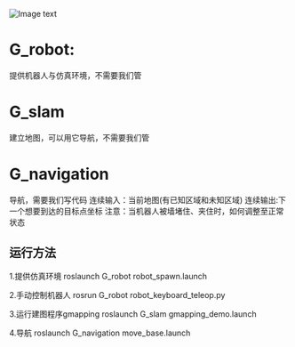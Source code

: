 ![Image text](https://raw.github.com/gaozhangyang/our_p3dx/blob/master/Our_Project.png)

# G_robot:

提供机器人与仿真环境，不需要我们管

# G_slam

建立地图，可以用它导航，不需要我们管

# G_navigation

导航，需要我们写代码
连续输入：当前地图(有已知区域和未知区域)
连续输出:下一个想要到达的目标点坐标
注意：当机器人被墙堵住、夹住时，如何调整至正常状态

## 运行方法
1.提供仿真环境
roslaunch G_robot robot_spawn.launch

2.手动控制机器人
rosrun G_robot robot_keyboard_teleop.py

3.运行建图程序gmapping
roslaunch G_slam gmapping_demo.launch

4.导航
roslaunch G_navigation move_base.launch
